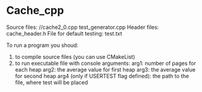# Cache_cpp

Source files:
  //cache2_0.cpp
  test_generator.cpp
Header files:
  cache_header.h
File for default testing:
  test.txt

To run a program you shoud:
  1) to compile source files (you can use CMakeList)
  2) to run executable file with console arguments:
    arg1: number of pages for each heap
    arg2: the average value for first heap
    arg3: the average value for second heap
    arg4 (only if USERTEST flag defined): the path to the file,
                                          where test will be placed
